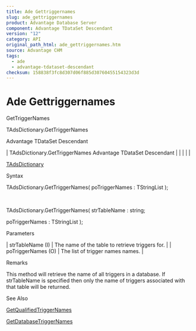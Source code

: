 ```yaml
---
title: Ade Gettriggernames
slug: ade_gettriggernames
product: Advantage Database Server
component: Advantage TDataSet Descendant
version: "12"
category: API
original_path_html: ade_gettriggernames.htm
source: Advantage CHM
tags:
  - ade
  - advantage-tdataset-descendant
checksum: 158838f3fc8d307d06f885d30760455154323d3d
---
```


# Ade Gettriggernames

GetTriggerNames

TAdsDictionary.GetTriggerNames

Advantage TDataSet Descendant

| TAdsDictionary.GetTriggerNames  Advantage TDataSet Descendant |  |  |  |  |

[TAdsDictionary](ade_tadsdictionary.md)

Syntax

TAdsDictionary.GetTriggerNames( poTriggerNames : TStringList );

 

TAdsDictionary.GetTriggerNames( strTableName : string;

poTriggerNames : TStringList );

Parameters

| strTableName (I) | The name of the table to retrieve triggers for. |
| poTriggerNames (O) | The list of trigger names names. |

Remarks

This method will retrieve the name of all triggers in a database. If strTableName is specified then only the name of triggers associated with that table will be returned.

See Also

[GetQualifiedTriggerNames](ade_getqualifiedtriggernames.md)

[GetDatabaseTriggerNames](ade_getdatabasetriggernames.md)
